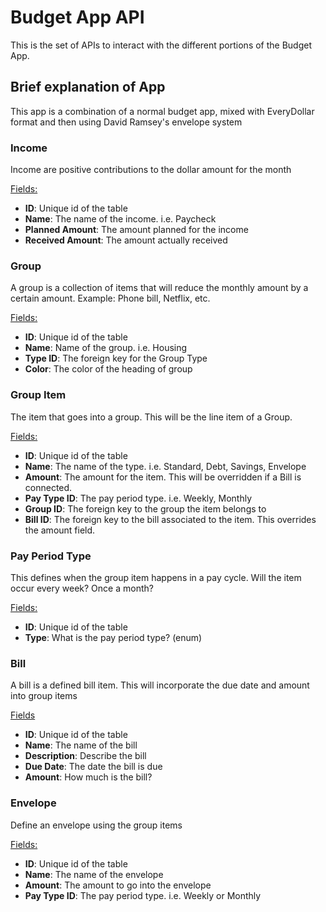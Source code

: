 # Budget App API
This is the set of APIs to interact with the different portions of the Budget App.

## Brief explanation of App
This app is a combination of a normal budget app, mixed with EveryDollar format and then using David Ramsey's envelope system

### Income
Income are positive contributions to the dollar amount for the month

<ins>Fields:</ins>
- **ID**: Unique id of the table
- **Name**: The name of the income. i.e. Paycheck
- **Planned Amount**: The amount planned for the income
- **Received Amount**: The amount actually received

### Group
A group is a collection of items that will reduce the monthly amount by a certain amount. Example: Phone bill, Netflix, etc.

<ins>Fields:</ins>
- **ID**: Unique id of the table
- **Name**: Name of the group. i.e. Housing
- **Type ID**: The foreign key for the Group Type
- **Color**: The color of the heading of group

### Group Item
The item that goes into a group. This will be the line item of a Group.

<ins>Fields:</ins>
- **ID**: Unique id of the table
- **Name**: The name of the type. i.e. Standard, Debt, Savings, Envelope
- **Amount**: The amount for the item. This will be overridden if a Bill is connected.
- **Pay Type ID**: The pay period type. i.e. Weekly, Monthly
- **Group ID**: The foreign key to the group the item belongs to
- **Bill ID**: The foreign key to the bill associated to the item. This overrides the amount field.

### Pay Period Type
This defines when the group item happens in a pay cycle. Will the item occur every week? Once a month?

<ins>Fields:</ins>
- **ID**: Unique id of the table
- **Type**: What is the pay period type? (enum)

### Bill
A bill is a defined bill item. This will incorporate the due date and amount into group items

<ins>Fields</ins>
- **ID**: Unique id of the table
- **Name**: The name of the bill
- **Description**: Describe the bill
- **Due Date**: The date the bill is due
- **Amount**: How much is the bill?

### Envelope
Define an envelope using the group items

<ins>Fields:</ins>
- **ID**: Unique id of the table
- **Name**: The name of the envelope
- **Amount**: The amount to go into the envelope
- **Pay Type ID**: The pay period type. i.e. Weekly or Monthly
